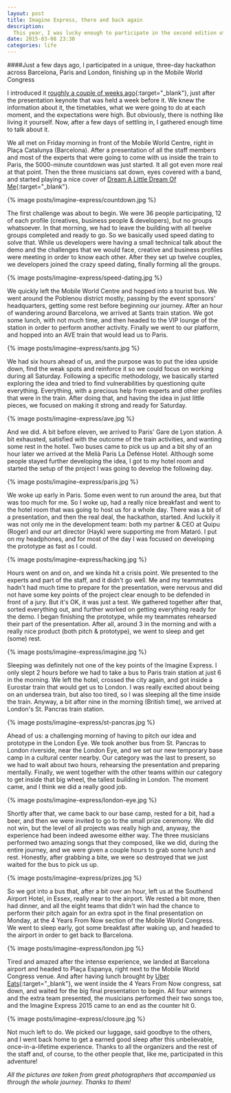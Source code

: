 ```yaml
---
layout: post
title: Imagine Express, there and back again
description:
  This year, I was lucky enough to participate in the second edition of Imagine Express, an amazing and fast-paced experience. Let's check it out!
date: 2015-03-08 23:30
categories: life
---
```


####Just a few days ago, I participated in a unique, three-day hackathon across Barcelona, Paris and London, finishing up in the Mobile World Congress

I introduced it [roughly a couple of weeks ago](/get-on-the-hack-train){:target="_blank"}, just after the presentation keynote that was held
a week before it. We knew the information about it, the timetables, what we were going to do at each moment, and the expectations were high.
But obviously, there is nothing like living it yourself. Now, after a few days of settling in, I gathered enough time to talk about it.

We all met on Friday morning in front of the Mobile World Centre, right in Plaça Catalunya (Barcelona). After a presentation of all the staff
members and most of the experts that were going to come with us inside the train to Paris, the 5000-minute countdown was just started. It all
got even more real at that point. Then the three musicians sat down, eyes covered with a band, and started playing a nice cover of
[Dream A Little Dream Of Me](https://www.youtube.com/watch?v=QI_NXKPhvNQ){:target="_blank"}.

{% image posts/imagine-express/countdown.jpg %}

The first challenge was about to begin. We were 36 people participating, 12 of each profile (creatives, business people & developers), but
no groups whatsoever. In that morning, we had to leave the building with all twelve groups completed and ready to go. So we basically used
speed dating to solve that. While us developers were having a small technical talk about the demo and the challenges that we would face,
creative and business profiles were meeting in order to know each other. After they set up twelve couples, we developers joined the crazy
speed dating, finally forming all the groups.

{% image posts/imagine-express/speed-dating.jpg %}

We quickly left the Mobile World Centre and hopped into a tourist bus. We went around the Poblenou district mostly, passing by the event
sponsors' headquarters, getting some rest before beginning our journey. After an hour of wandering around Barcelona, we arrived at Sants
train station. We got some lunch, with not much time, and then headed to the VIP lounge of the station in order to perform another activity.
Finally we went to our platform, and hopped into an AVE train that would lead us to Paris.

{% image posts/imagine-express/sants.jpg %}

We had six hours ahead of us, and the purpose was to put the idea upside down, find the weak spots and reinforce it so we could focus on
working during all Saturday. Following a specific methodology, we basically started exploring the idea and tried to find vulnerabilities
by questioning quite everything. Everything, with a precious help from experts and other profiles that were in the train. After doing that,
and having the idea in just little pieces, we focused on making it strong and ready for Saturday.

{% image posts/imagine-express/ave.jpg %}

And we did. A bit before eleven, we arrived to Paris' Gare de Lyon station. A bit exhausted, satisfied with the outcome of the train
activities, and wanting some rest in the hotel. Two buses came to pick us up and a bit shy of an hour later we arrived at the Melià Paris
La Defénse Hotel. Although some people stayed further developing the idea, I got to my hotel room and started the setup of the project
I was going to develop the following day.

{% image posts/imagine-express/paris.jpg %}

We woke up early in Paris. Some even went to run around the area, but that was too much for me. So I woke up, had a really nice breakfast
and went to the hotel room that was going to host us for a whole day. There was a bit of a presentation, and then the real deal, the
hackathon, started. And luckily it was not only me in the development team: both my partner & CEO at Quipu (Roger) and our art director
(Hayk) were supporting me from Mataró. I put on my headphones, and for most of the day I was focused on developing the prototype as fast
as I could.

{% image posts/imagine-express/hacking.jpg %}

Hours went on and on, and we kinda hit a crisis point. We presented to the experts and part of the staff, and it didn't go well. Me and my
teammates hadn't had much time to prepare for the presentation, were nervous and did not have some key points of the project clear enough to
be defended in front of a jury. But it's OK, it was just a test. We gathered together after that, sorted everything out, and further worked
on getting everything ready for the demo. I began finishing the prototype, while my teammates rehearsed their part of the presentation.
After all, around 3 in the morning and with a really nice product (both pitch & prototype), we went to sleep and get (some) rest.

{% image posts/imagine-express/imagine.jpg %}

Sleeping was definitely not one of the key points of the Imagine Express. I only slept 2 hours before we had to take a bus to Paris train
station at just 6 in the morning. We left the hotel, crossed the city again, and got inside a Eurostar train that would get us to London.
I was really excited about being on an undersea train, but also too tired, so I was sleeping all the time inside the train. Anyway, a bit
after nine in the morning (British time), we arrived at London's St. Pancras train station.

{% image posts/imagine-express/st-pancras.jpg %}

Ahead of us: a challenging morning of having to pitch our idea and prototype in the London Eye. We took another bus from St. Pancras to
London riverside, near the London Eye, and we set our new temporary base camp in a cultural center nearby. Our category was the last to
present, so we had to wait about two hours, rehearsing the presentation and preparing mentally. Finally, we went together with the other
teams within our category to get inside that big wheel, the tallest building in London. The moment came, and I think we did a really good
job.

{% image posts/imagine-express/london-eye.jpg %}

Shortly after that, we came back to our base camp, rested for a bit, had a beer, and then we were invited to go to the small prize ceremony.
We did not win, but the level of all projects was really high and, anyway, the experience had been indeed awesome either way. The three
musicians performed two amazing songs that they composed, like we did, during the entire journey, and we were given a couple hours to grab
some lunch and rest. Honestly, after grabbing a bite, we were so destroyed that we just waited for the bus to pick us up.

{% image posts/imagine-express/prizes.jpg %}

So we got into a bus that, after a bit over an hour, left us at the Southend Airport Hotel, in Essex, really near to the airport. We rested
a bit more, then had dinner, and all the eight teams that didn't win had the chance to perform their pitch again for an extra spot in the
final presentation on Monday, at the 4 Years From Now section of the Mobile World Congress. We went to sleep early, got some breakfast after
waking up, and headed to the airport in order to get back to Barcelona.

{% image posts/imagine-express/london.jpg %}

Tired and amazed after the intense experience, we landed at Barcelona airport and headed to Plaça Espanya, right next to the Mobile World
Congress venue. And after having lunch brought by [Uber Eats](http://www.ubereats.es/){:target="_blank"}, we went inside the 4 Years From
Now congress, sat down, and waited for the big final presentation to begin. All four winners and the extra team presented, the musicians
performed their two songs too, and the Imagine Express 2015 came to an end as the counter hit 0.

{% image posts/imagine-express/closure.jpg %}

Not much left to do. We picked our luggage, said goodbye to the others, and I went back home to get a earned good sleep after this
unbelievable, once-in-a-lifetime experience. Thanks to all the organizers and the rest of the staff and, of course, to the other people that,
like me, participated in this adventure!

*All the pictures are taken from great photographers that accompanied us through the whole journey. Thanks to them!*
